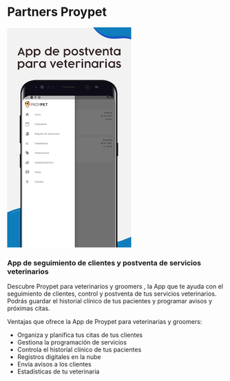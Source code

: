 # Partners Proypet

<img src="./assets/1.png" 
alt="Proypet Veterinaria" 
width="auto" 
height="512" 
/>

### App de seguimiento de clientes y postventa de servicios veterinarios

Descubre Proypet para veterinarios y groomers , la App que te ayuda con el seguimiento de clientes, control y postventa de tus servicios veterinarios. Podrás guardar el historial clínico de tus pacientes y programar avisos y próximas citas.

Ventajas que ofrece la App de Proypet para veterinarias y groomers:

- Organiza y planifica tus citas de tus clientes
- Gestiona la programación de servicios
- Controla el historial clínico de tus pacientes
- Registros digitales en la nube
- Envía avisos a los clientes
- Estadísticas de tu veterinaria
